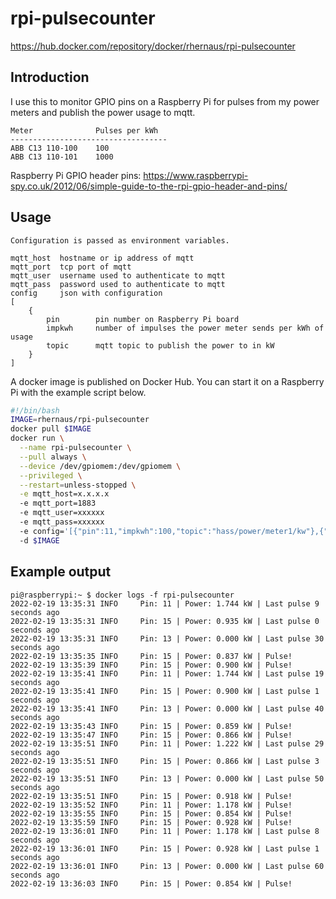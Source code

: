 # rpi-pulsecounter

<https://hub.docker.com/repository/docker/rhernaus/rpi-pulsecounter>

## Introduction

I use this to monitor GPIO pins on a Raspberry Pi for pulses from my power meters and publish the power usage to mqtt.

```text
Meter              Pulses per kWh
-----------------------------------
ABB C13 110-100    100
ABB C13 110-101    1000
```

Raspberry Pi GPIO header pins: <https://www.raspberrypi-spy.co.uk/2012/06/simple-guide-to-the-rpi-gpio-header-and-pins/>

## Usage

```text
Configuration is passed as environment variables.

mqtt_host  hostname or ip address of mqtt
mqtt_port  tcp port of mqtt
mqtt_user  username used to authenticate to mqtt
mqtt_pass  password used to authenticate to mqtt
config     json with configuration
[
    {
        pin        pin number on Raspberry Pi board
        impkwh     number of impulses the power meter sends per kWh of usage
        topic      mqtt topic to publish the power to in kW
    }
]
```

A docker image is published on Docker Hub. You can start it on a Raspberry Pi with the example script below.

```bash
#!/bin/bash
IMAGE=rhernaus/rpi-pulsecounter
docker pull $IMAGE
docker run \
  --name rpi-pulsecounter \
  --pull always \
  --device /dev/gpiomem:/dev/gpiomem \
  --privileged \
  --restart=unless-stopped \
  -e mqtt_host=x.x.x.x
  -e mqtt_port=1883
  -e mqtt_user=xxxxxx
  -e mqtt_pass=xxxxxx
  -e config='[{"pin":11,"impkwh":100,"topic":"hass/power/meter1/kw"},{"pin":15,"impkwh":1000,"topic":"hass/power/meter2/kw"},{"pin":13,"impkwh":100,"topic":"hass/power/meter3/kw"}]'
  -d $IMAGE
```

## Example output

```text
pi@raspberrypi:~ $ docker logs -f rpi-pulsecounter
2022-02-19 13:35:31 INFO     Pin: 11 | Power: 1.744 kW | Last pulse 9 seconds ago
2022-02-19 13:35:31 INFO     Pin: 15 | Power: 0.935 kW | Last pulse 0 seconds ago
2022-02-19 13:35:31 INFO     Pin: 13 | Power: 0.000 kW | Last pulse 30 seconds ago
2022-02-19 13:35:35 INFO     Pin: 15 | Power: 0.837 kW | Pulse!
2022-02-19 13:35:39 INFO     Pin: 15 | Power: 0.900 kW | Pulse!
2022-02-19 13:35:41 INFO     Pin: 11 | Power: 1.744 kW | Last pulse 19 seconds ago
2022-02-19 13:35:41 INFO     Pin: 15 | Power: 0.900 kW | Last pulse 1 seconds ago
2022-02-19 13:35:41 INFO     Pin: 13 | Power: 0.000 kW | Last pulse 40 seconds ago
2022-02-19 13:35:43 INFO     Pin: 15 | Power: 0.859 kW | Pulse!
2022-02-19 13:35:47 INFO     Pin: 15 | Power: 0.866 kW | Pulse!
2022-02-19 13:35:51 INFO     Pin: 11 | Power: 1.222 kW | Last pulse 29 seconds ago
2022-02-19 13:35:51 INFO     Pin: 15 | Power: 0.866 kW | Last pulse 3 seconds ago
2022-02-19 13:35:51 INFO     Pin: 13 | Power: 0.000 kW | Last pulse 50 seconds ago
2022-02-19 13:35:51 INFO     Pin: 15 | Power: 0.918 kW | Pulse!
2022-02-19 13:35:52 INFO     Pin: 11 | Power: 1.178 kW | Pulse!
2022-02-19 13:35:55 INFO     Pin: 15 | Power: 0.854 kW | Pulse!
2022-02-19 13:35:59 INFO     Pin: 15 | Power: 0.928 kW | Pulse!
2022-02-19 13:36:01 INFO     Pin: 11 | Power: 1.178 kW | Last pulse 8 seconds ago
2022-02-19 13:36:01 INFO     Pin: 15 | Power: 0.928 kW | Last pulse 1 seconds ago
2022-02-19 13:36:01 INFO     Pin: 13 | Power: 0.000 kW | Last pulse 60 seconds ago
2022-02-19 13:36:03 INFO     Pin: 15 | Power: 0.854 kW | Pulse!
```
